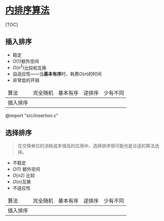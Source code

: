<link rel="stylesheet" href="https://zhmhbest.gitee.io/hellomathematics/style/index.css">
<script src="https://zhmhbest.gitee.io/hellomathematics/style/index.js"></script>

# [内排序算法](../index.html)

[TOC]

## 插入排序

- 稳定
- $O(1)$额外空间
- $O(n^2)$比较和互换
- 自适应性——当**基本有序**时，耗费$O(n)$的时间
- 非常低的开销

<table>
<thead><tr>
    <td>算法</td>
    <td>完全随机</td>
    <td>基本有序</td>
    <td>逆排序</td>
    <td>少有不同</td>
</tr></thead>
<tbody><tr>
    <td>插入排序</td>
    <td><image alt="" src="./images/animation/20/random-initial-order/insertion-sort.gif"/></td>
    <td><image alt="" src="./images/animation/20/nearly-sorted-initial-order/insertion-sort.gif"/></td>
    <td><image alt="" src="./images/animation/20/reversed-initial-order/insertion-sort.gif"/></td>
    <td><image alt="" src="./images/animation/20/few-unique-keys/insertion-sort.gif"/></td>
</tr></tbody>
</table>

@import "src/insertion.c"

## 选择排序

>在交换单位的消耗成本很高的应用中，选择排序很可能也是合适的算法选择。

- 不稳定
- $O(1)$ 额外空间
- $O(n2)$ 比较
- $O(n)$互换
- 不适应性

<table>
<thead><tr>
    <td>算法</td>
    <td>完全随机</td>
    <td>基本有序</td>
    <td>逆排序</td>
    <td>少有不同</td>
</tr></thead>
<tbody><tr>
    <td>插入排序</td>
    <td><image alt="" src="./images/animation/20/random-initial-order/selection-sort.gif"/></td>
    <td><image alt="" src="./images/animation/20/nearly-sorted-initial-order/selection-sort.gif"/></td>
    <td><image alt="" src="./images/animation/20/reversed-initial-order/selection-sort.gif"/></td>
    <td><image alt="" src="./images/animation/20/few-unique-keys/selection-sort.gif"/></td>
</tr></tbody>
</table>

